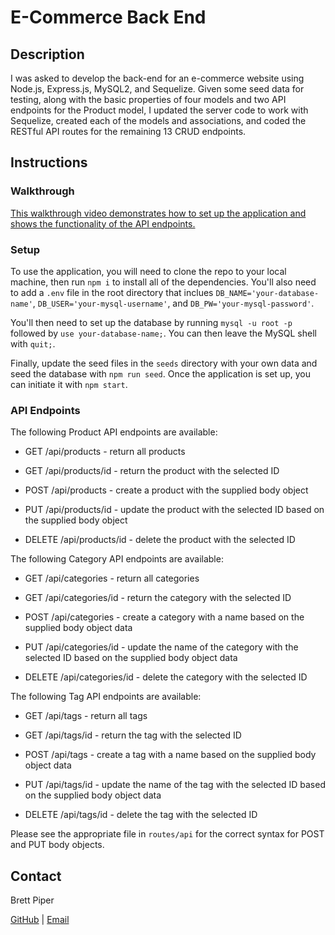 # E-Commerce Back End

## Description

I was asked to develop the back-end for an e-commerce website using Node.js, Express.js, MySQL2, and Sequelize. Given some seed data for testing, along with the basic properties of four models and two API endpoints for the Product model, I updated the server code to work with Sequelize, created each of the models and associations, and coded the RESTful API routes for the remaining 13 CRUD endpoints.

## Instructions

### Walkthrough

[This walkthrough video demonstrates how to set up the application and shows the functionality of the API endpoints.](https://youtu.be/BtaIy6KdVEc)

### Setup

To use the application, you will need to clone the repo to your local machine, then run `npm i` to install all of the dependencies. You'll also need to add a `.env` file in the root directory that inclues `DB_NAME='your-database-name'`, `DB_USER='your-mysql-username'`, and `DB_PW='your-mysql-password'`.

You'll then need to set up the database by running `mysql -u root -p` followed by `use your-database-name;`. You can then leave the MySQL shell with `quit;`.

Finally, update the seed files in the `seeds` directory with your own data and seed the database with `npm run seed`. Once the application is set up, you can initiate it with `npm start`. 

### API Endpoints

The following Product API endpoints are available:

* GET /api/products - return all products

* GET /api/products/id - return the product with the selected ID

* POST /api/products - create a product with the supplied body object

* PUT /api/products/id - update the product with the selected ID based on the supplied body object

* DELETE /api/products/id - delete the product with the selected ID

The following Category API endpoints are available:

* GET /api/categories - return all categories

* GET /api/categories/id - return the category with the selected ID

* POST /api/categories - create a category with a name based on the supplied body object data

* PUT /api/categories/id - update the name of the category with the selected ID based on the supplied body object data

* DELETE /api/categories/id - delete the category with the selected ID

The following Tag API endpoints are available:

* GET /api/tags - return all tags

* GET /api/tags/id - return the tag with the selected ID

* POST /api/tags - create a tag with a name based on the supplied body object data

* PUT /api/tags/id - update the name of the tag with the selected ID based on the supplied body object data

* DELETE /api/tags/id - delete the tag with the selected ID

Please see the appropriate file in `routes/api` for the correct syntax for POST and PUT body objects.

## Contact

Brett Piper

[GitHub](https://github.com/bpiper91) | [Email](mailto:bpiper91@gmail.com)